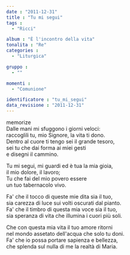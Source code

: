 ```yaml
---
date : "2011-12-31"
title : "Tu mi segui"
tags : 
  - "Ricci"

album : "È l'incontro della vita"
tonalita : "Re"
categories : 
  - "Liturgica"

gruppo : 
  - ""

momenti : 
  - "Comunione"

identificatore : "tu_mi_segui"
data_revisione : "2011-12-31"
---
```

  
  
  
  
  
  
  
  
  
memorize  
Dalle mani mi sfuggono i giorni veloci:  
raccoglili tu, mio Signore, la vita ti dono.  
Dentro al cuore ti tengo sei il grande tesoro,  
sei tu che dai forma ai miei gesti  
e disegni il cammino.  
  
  
Tu mi segui, mi guardi ed è tua la mia gioia,   
il mio dolore, il lavoro;   
Tu che fai del mio povero essere  
un tuo tabernacolo vivo.  
  
  
Fa' che il tocco di queste mie dita sia il tuo,  
sia carezza di luce sui volti oscurati dal pianto.  
Fa' che il timbro di questa mia voce sia il tuo,  
sia speranza di vita che illumina i cuori più soli.  
  
  
Che con questa mia vita il tuo amore ritorni  
nel mondo assetato dell'acqua che solo tu doni.  
Fa' che io possa portare sapienza e bellezza,  
che splenda sul nulla di me la realtà di Maria.  
  
  
  
  
  
  
  
  
  
  
